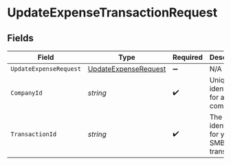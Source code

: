 # UpdateExpenseTransactionRequest


## Fields

| Field                                                               | Type                                                                | Required                                                            | Description                                                         | Example                                                             |
| ------------------------------------------------------------------- | ------------------------------------------------------------------- | ------------------------------------------------------------------- | ------------------------------------------------------------------- | ------------------------------------------------------------------- |
| `UpdateExpenseRequest`                                              | [UpdateExpenseRequest](../../models/shared/UpdateExpenseRequest.md) | :heavy_minus_sign:                                                  | N/A                                                                 |                                                                     |
| `CompanyId`                                                         | *string*                                                            | :heavy_check_mark:                                                  | Unique identifier for a company.                                    | 8a210b68-6988-11ed-a1eb-0242ac120002                                |
| `TransactionId`                                                     | *string*                                                            | :heavy_check_mark:                                                  | The unique identifier for your SMB's transaction.                   | 336694d8-2dca-4cb5-a28d-3ccb83e55eee                                |